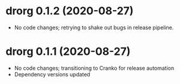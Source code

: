 # drorg 0.1.2 (2020-08-27)

- No code changes; retrying to shake out bugs in release pipeline.

# drorg 0.1.1 (2020-08-27)

- No code changes; transitioning to Cranko for release automation
- Dependency versions updated
